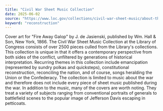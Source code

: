```yaml
---
title: "Civil War Sheet Music Collection"
date: 2025-06-02
source: "https://www.loc.gov/collections/civil-war-sheet-music/about-this-collection/"
keyword: "reconstruction"
---
```


Cover art for "Fire Away Galop" by J. de Jasienski, published by Wm. Hall &amp; Son, New York, 1866. The Civil War Sheet Music Collection at the Library of Congress consists of over 2500 pieces culled from the Library's collections. This collection is unique in that it offers a contemporary perspective from both sides of the conflict, unfiltered by generations of historical interpretation. Recurring themes in this collection include emancipation (represented by sundry polkas and quicksteps), constitutional reconstruction, reconciling the nation, and of course, songs heralding the Union or the Confederacy. The collection is limited to music about the war and therefore does not include every piece of sheet music published during the war. In addition to the music, many of the covers are worth noting. They treat a variety of subjects ranging from conventional portraits of generals to battlefield scenes to the popular image of Jefferson Davis escaping in petticoats.

